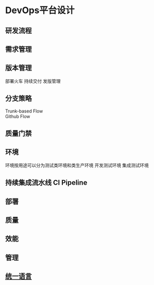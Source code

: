 # DevOps平台设计


## 研发流程


## 需求管理



## 版本管理

部署火车
持续交付
发版管理

## 分支策略


Trunk-based Flow  
Github Flow

## 质量门禁


## 环境

环境按用途可以分为测试类环境和类生产环境
开发测试环境
集成测试环境



## 持续集成流水线 CI Pipeline



## 部署


## 质量

## 效能

## 管理


## [统一语言]( ./统一语言.md)
